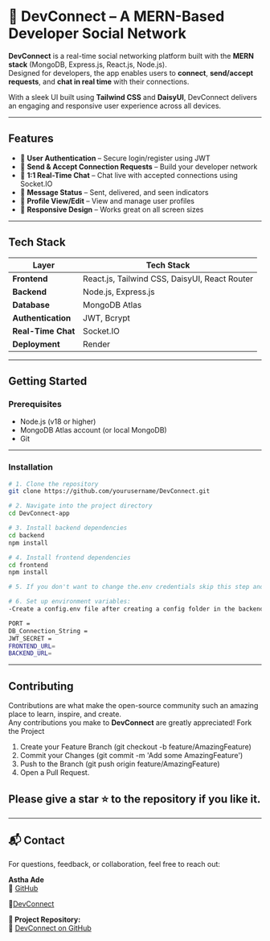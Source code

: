 # 💬 DevConnect – A MERN-Based Developer Social Network

**DevConnect** is a real-time social networking platform built with the **MERN stack** (MongoDB, Express.js, React.js, Node.js).  
Designed for developers, the app enables users to **connect**, **send/accept requests**, and **chat in real time** with their connections.

With a sleek UI built using **Tailwind CSS** and **DaisyUI**, DevConnect delivers an engaging and responsive user experience across all devices.

---

## Features

- 🔐 **User Authentication** – Secure login/register using JWT
- 🤝 **Send & Accept Connection Requests** – Build your developer network
- 💬 **1:1 Real-Time Chat** – Chat live with accepted connections using Socket.IO
- 👀 **Message Status** – Sent, delivered, and seen indicators
- 👤 **Profile View/Edit** – View and manage user profiles
- 📱 **Responsive Design** – Works great on all screen sizes

---

## Tech Stack

| Layer             | Tech Stack                             |
|------------------|----------------------------------------|
| **Frontend**      | React.js, Tailwind CSS, DaisyUI, React Router |
| **Backend**       | Node.js, Express.js                    |
| **Database**      | MongoDB Atlas                          |
| **Authentication**| JWT, Bcrypt                            |
| **Real-Time Chat**| Socket.IO                              |
| **Deployment**    | Render                                 |


---

## Getting Started

### Prerequisites

- Node.js (v18 or higher)
- MongoDB Atlas account (or local MongoDB)
- Git

---

###  Installation

```bash
# 1. Clone the repository
git clone https://github.com/yourusername/DevConnect.git

# 2. Navigate into the project directory
cd DevConnect-app

# 3. Install backend dependencies
cd backend
npm install

# 4. Install frontend dependencies
cd frontend
npm install

# 5. If you don't want to change the.env credentials skip this step and move to next step.

# 6. Set up environment variables:
-Create a config.env file after creating a config folder in the backend directory, containing the following variables:

PORT =
DB_Connection_String =
JWT_SECRET =
FRONTEND_URL=
BACKEND_URL=

```

---

## Contributing

Contributions are what make the open-source community such an amazing place to learn, inspire, and create.  
Any contributions you make to **DevConnect** are greatly appreciated!
Fork the Project
1. Create your Feature Branch (git checkout -b feature/AmazingFeature)
2. Commit your Changes (git commit -m 'Add some AmazingFeature')
3. Push to the Branch (git push origin feature/AmazingFeature)
4. Open a Pull Request.

## Please give a star ⭐ to the repository if you like it.

---

## 📬 Contact

For questions, feedback, or collaboration, feel free to reach out:

**Astha Ade**  
🔗 [GitHub](https://github.com/asthaade)

 🔗[DevConnect](https://devconnect-app-ucu2.onrender.com)


**📁 Project Repository:**  
🔗 [DevConnect on GitHub](https://github.com/asthaade/DevConnect-app)




